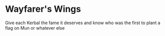 # Wayfarer's Wings
Give each Kerbal the fame it deserves and know who was the first to plant a flag on Mun or whatever else
